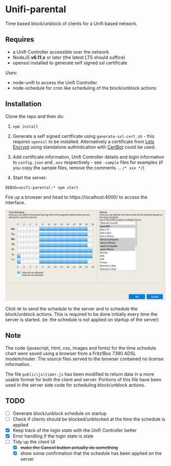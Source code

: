 # Unifi-parental

Time based block/unblock of clients for a Unifi based network.

## Requires
* a Unifi Controller accessible over the network
* NodeJS **v6.11.x** or later (the latest LTS should suffice)
* openssl installed to generate self signed ssl certificate

Uses:
* node-unifi to access the Unifi Controller.
* node-schedule for cron like scheduling of the block/unblock actions

## Installation
Clone the repo and then do:
1. ```npm install```

2. Generate a self signed certificate using `generate-ssl-cert.sh` - this requires `openssl` to be installed. Alternatively a certificate from [Lets Encrypt](https://letsencrypt.org) using standalone authintication with [CertBot](https://certbot.eff.org) could be used.

3. Add certificate information, Unifi Controller details and login information to `config.json` and `.env` respectively - see `-sample` files for examples (if you copy the sample files, remove the comments ... `/* xxx */`)

4. Start the server:
```
DEBUG=unifi-parental:* npm start
```

Fire up a browser and head to https://localhost:4000/ to access the interface.

![User interface](./screenshot.png "User Interface")

Click `OK` to send the schedule to the server and to schedule the block/unblock actions. This is required to be done initially every time the server is started. (ie: the schedule is not applied on startup of the server)

## Note
The code (javascript, html, css, images and fonts) for the time schedule chart were saved using a browser from a Fritz!Box 7390 ADSL modem/router. The source files served to the browser contained no license information.

The file `public\js\timer.js` has been modified to return data in a more usable format for both the client and server. Portions of this file have been used in the server side code for scheduling block/unblock actions.

## TODO
* [ ] Generate block/unblock schedule on startup
* [ ] Check if clients should be blocked/unblocked at the time the schedule is applied
* [x] Keep track of the login state with the Unifi Controller better
* [x] Error handling if the login state is stale
* [ ] Tidy up the client UI
  * [x] ~~make the Cancel button actually do something~~
  * [x] show some confirmation that the schedule has been applied on the server

